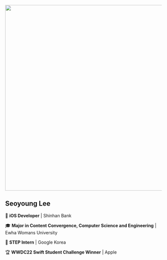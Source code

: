 <p align="center">
  <img src="https://github.com/user-attachments/assets/f5c01907-2b81-45b8-9a43-e515f59d31e7" width="600"/>
</p>

## Seoyoung Lee

📱 **iOS Developer** | Shinhan Bank

🎓 **Major in Content Convergence, Computer Science and Engineering** | Ewha Womans University

🌱 **STEP Intern** | Google Korea

🏆 **WWDC22 Swift Student Challenge Winner** | Apple
